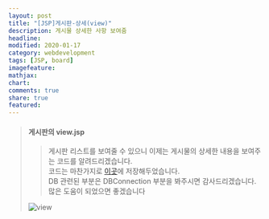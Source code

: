 ```yaml
---
layout: post
title: "[JSP]게시판-상세(view)"
description: 게시물 상세한 사항 보여줌
headline: 
modified: 2020-01-17
category: webdevelopment
tags: [JSP, board]
imagefeature: 
mathjax: 
chart: 
comments: true
share: true
featured: 
---
```

> #### 게시판의 view.jsp  
>> 게시판 리스트를 보여줄 수 있으니 이제는 게시물의 상세한 내용을 보여주는 코드를 알려드리겠습니다.  
>> 코드는 마찬가지로 [이곳](https://github.com/NamSuJi/Web/tree/master/Board)에 저장해두었습니다.  
>> DB 관련된 부분은 DBConnection 부분을 봐주시면 감사드리겠습니다.  
>> 많은 도움이 되었으면 좋겠습니다
>
> ![view](https://user-images.githubusercontent.com/52815908/72572754-ec950e80-3906-11ea-8e3b-41a8d0f390e4.png)

